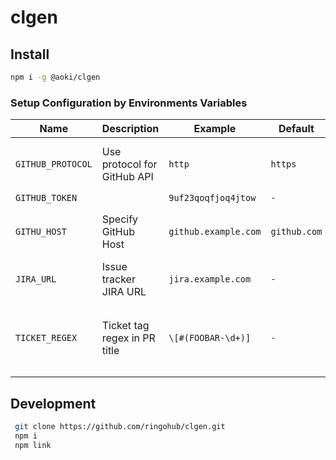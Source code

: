 # clgen

## Install

```sh
npm i -g @aoki/clgen
```

### Setup Configuration by Environments Variables
| Name              | Description                  | Example              | Default      | Note                                              |
| ----------------- | ---------------------------- | -------------------- | ------------ | ------------------------------------------------- |
| `GITHUB_PROTOCOL` | Use protocol for GitHub API  | `http`               | `https`      | For GitHub Enterprise setting                     |
| `GITHUB_TOKEN`    |                              | `9uf23qoqfjoq4jtow`  | `-`          |                                                   |
| `GITHU_HOST`      | Specify GitHub Host          | `github.example.com` | `github.com` | For GitHub Enterprise setting                     |
| `JIRA_URL`        | Issue tracker JIRA URL       | `jira.example.com`   | `-`          |                                                   |
| `TICKET_REGEX`    | Ticket tag regex in PR title | `\[#(FOOBAR-\d+)]`   | `-`          | Match `[#FOOBAR-123][BUGFIX] This is sample task` |


## Development
```sh
 git clone https://github.com/ringohub/clgen.git
 npm i
 npm link
```

